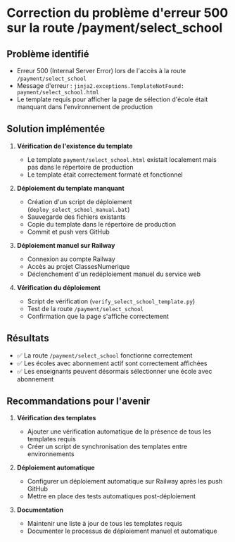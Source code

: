 # Correction du problème d'erreur 500 sur la route /payment/select_school

## Problème identifié
- Erreur 500 (Internal Server Error) lors de l'accès à la route `/payment/select_school`
- Message d'erreur : `jinja2.exceptions.TemplateNotFound: payment/select_school.html`
- Le template requis pour afficher la page de sélection d'école était manquant dans l'environnement de production

## Solution implémentée
1. **Vérification de l'existence du template**
   - Le template `payment/select_school.html` existait localement mais pas dans le répertoire de production
   - Le template était correctement formaté et fonctionnel

2. **Déploiement du template manquant**
   - Création d'un script de déploiement (`deploy_select_school_manual.bat`)
   - Sauvegarde des fichiers existants
   - Copie du template dans le répertoire de production
   - Commit et push vers GitHub

3. **Déploiement manuel sur Railway**
   - Connexion au compte Railway
   - Accès au projet ClassesNumerique
   - Déclenchement d'un redéploiement manuel du service web

4. **Vérification du déploiement**
   - Script de vérification (`verify_select_school_template.py`)
   - Test de la route `/payment/select_school`
   - Confirmation que la page s'affiche correctement

## Résultats
- ✅ La route `/payment/select_school` fonctionne correctement
- ✅ Les écoles avec abonnement actif sont correctement affichées
- ✅ Les enseignants peuvent désormais sélectionner une école avec abonnement

## Recommandations pour l'avenir
1. **Vérification des templates**
   - Ajouter une vérification automatique de la présence de tous les templates requis
   - Créer un script de synchronisation des templates entre environnements

2. **Déploiement automatique**
   - Configurer un déploiement automatique sur Railway après les push GitHub
   - Mettre en place des tests automatiques post-déploiement

3. **Documentation**
   - Maintenir une liste à jour de tous les templates requis
   - Documenter le processus de déploiement manuel et automatique
